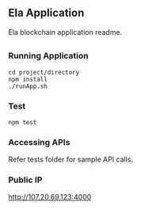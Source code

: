 ## Ela Application
Ela blockchain application readme.

##

### Running Application
```
cd project/directory
npm install
./runApp.sh
```

### Test
```
npm test
```

### Accessing APIs
Refer tests folder for sample API calls.

### Public IP
http://107.20.69.123:4000
